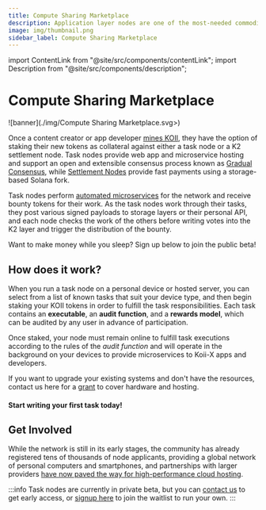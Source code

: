 ```yaml
---
title: Compute Sharing Marketplace
description: Application layer nodes are one of the most-needed commodities in Web3.
image: img/thumbnail.png
sidebar_label: Compute Sharing Marketplace
---
```


import ContentLink from "@site/src/components/contentLink";
import Description from "@site/src/components/description";

# Compute Sharing Marketplace

![banner](./img/Compute Sharing Marketplace.svg>)

<Description text='Application layer nodes are one of the most-needed commodities in Web3.' />

Once a content creator or app developer [mines KOII](/), they have the option of staking their new tokens as collateral against either a task node or a K2 settlement node. Task nodes provide web app and microservice hosting and support an open and extensible consensus process known as [Gradual Consensus](/develop/koii-task-101/what-are-tasks/gradual-consensus), while [Settlement Nodes](/develop/settlement-layer/k2-tick-tock-fast-blocks) provide fast payments using a storage-based Solana fork.&#x20;

Task nodes perform [automated microservices](/develop/koii-task-101/what-are-tasks/) for the network and receive bounty tokens for their work. As the task nodes work through their tasks, they post various signed payloads to storage layers or their personal API, and each node checks the work of the others before writing votes into the K2 layer and trigger the distribution of the bounty.&#x20;

Want to make money while you sleep? Sign up below to join the public beta!

<ContentLink
  title='Run a task Node'
  link='/run-a-node/introduction/task-nodes'
  iconType='copy'
/>

## **How does it work?**

When you run a task node on a personal device or hosted server, you can select from a list of known tasks that suit your device type, and then begin staking your KOII tokens in order to fulfill the task responsibilities. Each task contains an **executable**, an **audit function**, and a **rewards model**, which can be audited by any user in advance of participation.

Once staked, your node must remain online to fulfill task executions according to the rules of the _audit function_ and will operate in the background on your devices to provide microservices to Koii-X apps and developers.

If you want to upgrade your existing systems and don't have the resources, contact us here for a [grant](https://share.hsforms.com/1ATBOuLeqSCa-WCEBU8Ky0Ac20dg) to cover hardware and hosting.&#x20;

#### Start writing your first task today!

<ContentLink
  title='What are tasks?'
  link='/develop/koii-task-101/what-are-tasks/'
  iconType='copy'
/>

## **Get Involved**

While the network is still in its early stages, the community has already registered tens of thousands of node applicants, providing a global network of personal computers and smartphones, and partnerships with larger providers [have now paved the way for high-performance cloud hosting](https://blog.koii.network/Introducing-Koii-x-InfStones-Partnership/).

:::info
Task nodes are currently in private beta, but you can [contact us](https://share.hsforms.com/1Nmy8p6zWSN2J2skJn5EcOQc20dg) to get early access, or [signup here](https://koii.network/form/pre-register/) to join the waitlist to run your own.
:::
